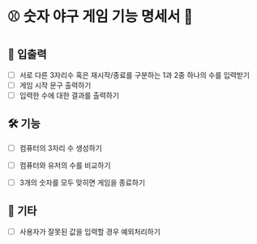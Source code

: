 # ⚾️ 숫자 야구 게임 기능 명세서 📖 

## 🚀 입출력
- [ ] 서로 다른 3자리수 혹은 재시작/종료를 구분하는 1과 2중 하나의 수를 입력받기
- [ ] 게임 시작 문구 출력하기
- [ ] 입력한 수에 대한 결과를 출력하기

## 🛠 기능
- [ ] 컴퓨터의 3자리 수 생성하기
- [ ] 컴퓨터와 유저의 수를 비교하기
- [ ] 3개의 숫자를 모두 맞히면 게임을 종료하기 


## 🎸 기타
- [ ] 사용자가 잘못된 값을 입력할 경우 예외처리하기